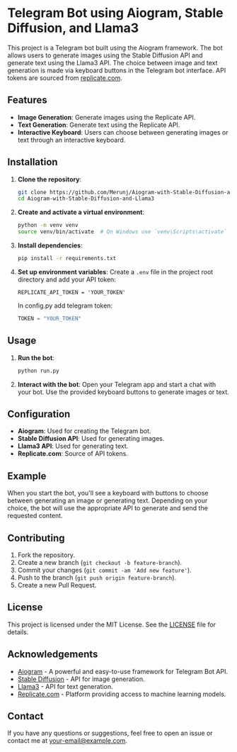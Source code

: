 # Telegram Bot using Aiogram, Stable Diffusion, and Llama3

This project is a Telegram bot built using the Aiogram framework. The bot allows users to generate images using the Stable Diffusion API and generate text using the Llama3 API. The choice between image and text generation is made via keyboard buttons in the Telegram bot interface. API tokens are sourced from [replicate.com](https://replicate.com).

## Features

- **Image Generation**: Generate images using the Replicate API.
- **Text Generation**: Generate text using the Replicate API.
- **Interactive Keyboard**: Users can choose between generating images or text through an interactive keyboard.

## Installation

1. **Clone the repository**:
    ```bash
    git clone https://github.com/Merunj/Aiogram-with-Stable-Diffusion-and-Llama3.git
    cd Aiogram-with-Stable-Diffusion-and-Llama3
    ```

2. **Create and activate a virtual environment**:
    ```bash
    python -m venv venv
    source venv/bin/activate  # On Windows use `venv\Scripts\activate`
    ```

3. **Install dependencies**:
    ```bash
    pip install -r requirements.txt
    ```

4. **Set up environment variables**:
    Create a `.env` file in the project root directory and add your API token:
    ```env
    REPLICATE_API_TOKEN = 'YOUR_TOKEN'
    ```
    In config.py add telegram token:
   ```python
   TOKEN = "YOUR_TOKEN"
   ```

## Usage

1. **Run the bot**:
    ```bash
    python run.py
    ```

2. **Interact with the bot**:
    Open your Telegram app and start a chat with your bot. Use the provided keyboard buttons to generate images or text.

## Configuration

- **Aiogram**: Used for creating the Telegram bot.
- **Stable Diffusion API**: Used for generating images.
- **Llama3 API**: Used for generating text.
- **Replicate.com**: Source of API tokens.

## Example

When you start the bot, you'll see a keyboard with buttons to choose between generating an image or generating text. Depending on your choice, the bot will use the appropriate API to generate and send the requested content.

## Contributing

1. Fork the repository.
2. Create a new branch (`git checkout -b feature-branch`).
3. Commit your changes (`git commit -am 'Add new feature'`).
4. Push to the branch (`git push origin feature-branch`).
5. Create a new Pull Request.

## License

This project is licensed under the MIT License. See the [LICENSE](LICENSE) file for details.

## Acknowledgements

- [Aiogram](https://github.com/aiogram/aiogram) - A powerful and easy-to-use framework for Telegram Bot API.
- [Stable Diffusion](https://replicate.com/stability-ai/stable-diffusion) - API for image generation.
- [Llama3](https://replicate.com/llama3) - API for text generation.
- [Replicate.com](https://replicate.com) - Platform providing access to machine learning models.

## Contact

If you have any questions or suggestions, feel free to open an issue or contact me at [your-email@example.com](mailto:your-email@example.com).
